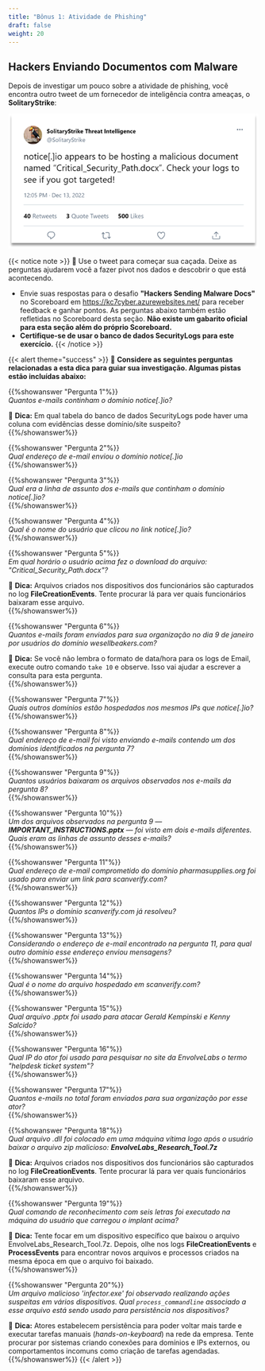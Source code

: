 ```yaml
---
title: "Bônus 1: Atividade de Phishing"
draft: false
weight: 20
---
```


## Hackers Enviando Documentos com Malware

Depois de investigar um pouco sobre a atividade de phishing, você encontra outro tweet de um fornecedor de inteligência contra ameaças, o **SolitaryStrike**:

<img src="https://github.com/bgrant34/workshops/blob/master/content/english/kusto-kc7/Images/Bonus1.png?raw=true" alt="Bonus1" width="value" height="value">

{{< notice note >}}
🤔 Use o tweet para começar sua caçada. Deixe as perguntas ajudarem você a fazer pivot nos dados e descobrir o que está acontecendo.  
- Envie suas respostas para o desafio **"Hackers Sending Malware Docs"** no Scoreboard em https://kc7cyber.azurewebsites.net/ para receber feedback e ganhar pontos. As perguntas abaixo também estão refletidas no Scoreboard desta seção. **Não existe um gabarito oficial para esta seção além do próprio Scoreboard.**  
- **Certifique-se de usar o banco de dados SecurityLogs para este exercício.**
{{< /notice >}}

{{< alert theme="success" >}}
🤔 **Considere as seguintes perguntas relacionadas a esta dica para guiar sua investigação. Algumas pistas estão incluídas abaixo:**  

{{%showanswer "Pergunta 1"%}}  
*Quantos e-mails continham o domínio notice[.]io?*  

🤫 **Dica:** Em qual tabela do banco de dados SecurityLogs pode haver uma coluna com evidências desse domínio/site suspeito?  
{{%/showanswer%}}

{{%showanswer "Pergunta 2"%}}  
*Qual endereço de e-mail enviou o domínio notice[.]io*  
{{%/showanswer%}}

{{%showanswer "Pergunta 3"%}}  
*Qual era a linha de assunto dos e-mails que continham o domínio notice[.]io?*  
{{%/showanswer%}}

{{%showanswer "Pergunta 4"%}}  
*Qual é o nome do usuário que clicou no link notice[.]io?*  
{{%/showanswer%}}

{{%showanswer "Pergunta 5"%}}  
*Em qual horário o usuário acima fez o download do arquivo: "Critical_Security_Path.docx"?*  

🤫 **Dica:** Arquivos criados nos dispositivos dos funcionários são capturados no log **FileCreationEvents**. Tente procurar lá para ver quais funcionários baixaram esse arquivo.  
{{%/showanswer%}}

{{%showanswer "Pergunta 6"%}}  
*Quantos e-mails foram enviados para sua organização no dia 9 de janeiro por usuários do domínio wesellbeakers.com?*  

🤫 **Dica:** Se você não lembra o formato de data/hora para os logs de Email, execute outro comando `take 10` e observe. Isso vai ajudar a escrever a consulta para esta pergunta.  
{{%/showanswer%}}

{{%showanswer "Pergunta 7"%}}  
*Quais outros domínios estão hospedados nos mesmos IPs que notice[.]io?*  
{{%/showanswer%}}

{{%showanswer "Pergunta 8"%}}  
*Qual endereço de e-mail foi visto enviando e-mails contendo um dos domínios identificados na pergunta 7?*  
{{%/showanswer%}}

{{%showanswer "Pergunta 9"%}}  
*Quantos usuários baixaram os arquivos observados nos e-mails da pergunta 8?*  
{{%/showanswer%}}

{{%showanswer "Pergunta 10"%}}  
*Um dos arquivos observados na pergunta 9 — **IMPORTANT_INSTRUCTIONS.pptx** — foi visto em dois e-mails diferentes. Quais eram as linhas de assunto desses e-mails?*  
{{%/showanswer%}}

{{%showanswer "Pergunta 11"%}}  
*Qual endereço de e-mail comprometido do domínio pharmasupplies.org foi usado para enviar um link para scanverify.com?*  
{{%/showanswer%}}

{{%showanswer "Pergunta 12"%}}  
*Quantos IPs o domínio scanverify.com já resolveu?*  
{{%/showanswer%}}

{{%showanswer "Pergunta 13"%}}  
*Considerando o endereço de e-mail encontrado na pergunta 11, para qual outro domínio esse endereço enviou mensagens?*  
{{%/showanswer%}}

{{%showanswer "Pergunta 14"%}}  
*Qual é o nome do arquivo hospedado em scanverify.com?*  
{{%/showanswer%}}

{{%showanswer "Pergunta 15"%}}  
*Qual arquivo .pptx foi usado para atacar Gerald Kempinski e Kenny Salcido?*  
{{%/showanswer%}}

{{%showanswer "Pergunta 16"%}}  
*Qual IP do ator foi usado para pesquisar no site da EnvolveLabs o termo "helpdesk ticket system"?*  
{{%/showanswer%}}

{{%showanswer "Pergunta 17"%}}  
*Quantos e-mails no total foram enviados para sua organização por esse ator?*  
{{%/showanswer%}}

{{%showanswer "Pergunta 18"%}}  
*Qual arquivo .dll foi colocado em uma máquina vítima logo após o usuário baixar o arquivo zip malicioso: **EnvolveLabs_Research_Tool.7z***  

🤫 **Dica:** Arquivos criados nos dispositivos dos funcionários são capturados no log **FileCreationEvents**. Tente procurar lá para ver quais funcionários baixaram esse arquivo.  
{{%/showanswer%}}

{{%showanswer "Pergunta 19"%}}  
*Qual comando de reconhecimento com seis letras foi executado na máquina do usuário que carregou o *implant* acima?*  

🤫 **Dica:** Tente focar em um dispositivo específico que baixou o arquivo EnvolveLabs_Research_Tool.7z. Depois, olhe nos logs **FileCreationEvents** e **ProcessEvents** para encontrar novos arquivos e processos criados na mesma época em que o arquivo foi baixado.  
{{%/showanswer%}}

{{%showanswer "Pergunta 20"%}}  
*Um arquivo malicioso 'infector.exe' foi observado realizando ações suspeitas em vários dispositivos. Qual `process_commandline` associado a esse arquivo está sendo usado para persistência nos dispositivos?*  

🤫 **Dica:** Atores estabelecem persistência para poder voltar mais tarde e executar tarefas manuais (*hands-on-keyboard*) na rede da empresa. Tente procurar por sistemas criando conexões para domínios e IPs externos, ou comportamentos incomuns como criação de tarefas agendadas.  
{{%/showanswer%}}
{{< /alert >}}
